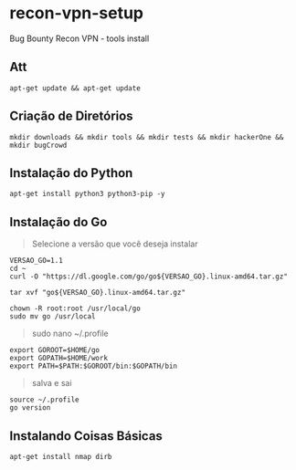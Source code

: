 # recon-vpn-setup
Bug Bounty Recon VPN - tools install 

## Att

```
apt-get update && apt-get update
```

## Criação de Diretórios

```
mkdir downloads && mkdir tools && mkdir tests && mkdir hackerOne && mkdir bugCrowd
```

## Instalação do Python

```
apt-get install python3 python3-pip -y
```
 
## Instalação do Go

> Selecione a versão  que você deseja instalar

```  
VERSAO_GO=1.1
cd ~
curl -O "https://dl.google.com/go/go${VERSAO_GO}.linux-amd64.tar.gz"
```
```
tar xvf "go${VERSAO_GO}.linux-amd64.tar.gz"
```
```
chown -R root:root /usr/local/go
sudo mv go /usr/local
```
> sudo nano ~/.profile
```    
export GOROOT=$HOME/go
export GOPATH=$HOME/work
export PATH=$PATH:$GOROOT/bin:$GOPATH/bin
```
> salva e sai
```
source ~/.profile
go version
```

## Instalando Coisas Básicas

```
apt-get install nmap dirb 
```
